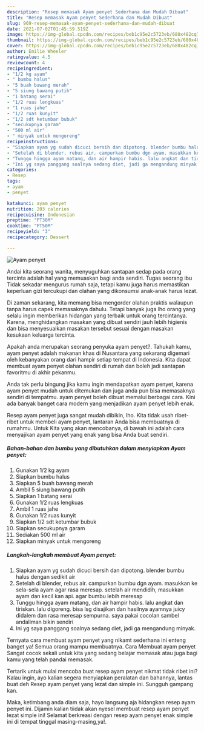 ```yaml
---
description: "Resep memasak Ayam penyet Sederhana dan Mudah Dibuat"
title: "Resep memasak Ayam penyet Sederhana dan Mudah Dibuat"
slug: 969-resep-memasak-ayam-penyet-sederhana-dan-mudah-dibuat
date: 2021-07-02T01:45:59.519Z
image: https://img-global.cpcdn.com/recipes/beb1c95e2c5723eb/680x482cq70/ayam-penyet-foto-resep-utama.jpg
thumbnail: https://img-global.cpcdn.com/recipes/beb1c95e2c5723eb/680x482cq70/ayam-penyet-foto-resep-utama.jpg
cover: https://img-global.cpcdn.com/recipes/beb1c95e2c5723eb/680x482cq70/ayam-penyet-foto-resep-utama.jpg
author: Emilie Wheeler
ratingvalue: 4.5
reviewcount: 4
recipeingredient:
- "1/2 kg ayam"
- " bumbu halus"
- "5 buah bawang merah"
- "5 siung bawang putih"
- "1 batang serai"
- "1/2 ruas lengkuas"
- "1 ruas jahe"
- "1/2 ruas kunyit"
- "1/2 sdt ketumbar bubuk"
- "secukupnya garam"
- "500 ml air"
- " minyak untuk mengoreng"
recipeinstructions:
- "Siapkan ayam yg sudah dicuci bersih dan dipotong. blender bumbu halus dengan sedikit air"
- "Setelah di blender, rebus air. campurkan bumbu dgn ayam. masukkan ke sela-sela ayam agar rasa meresap. setelah air mendidih, masukkan ayam dan kecil kan api. agar bumbu lebih meresap"
- "Tunggu hingga ayam matang, dan air hampir habis. lalu angkat dan tiriskan. lalu digoreng. bisa lsg disajikan dan hasilnya ayamnya juicy didalem dan rasa meresap sempurna. saya pakai cocolan sambel andaliman bikin sendiri"
- "Ini yg saya panggang soalnya sedang diet, jadi ga mengandung minyak."
categories:
- Resep
tags:
- ayam
- penyet

katakunci: ayam penyet 
nutrition: 203 calories
recipecuisine: Indonesian
preptime: "PT38M"
cooktime: "PT50M"
recipeyield: "3"
recipecategory: Dessert

---
```



![Ayam penyet](https://img-global.cpcdn.com/recipes/beb1c95e2c5723eb/680x482cq70/ayam-penyet-foto-resep-utama.jpg)

Andai kita seorang wanita, menyuguhkan santapan sedap pada orang tercinta adalah hal yang memuaskan bagi anda sendiri. Tugas seorang ibu Tidak sekadar mengurus rumah saja, tetapi kamu juga harus memastikan keperluan gizi tercukupi dan olahan yang dikonsumsi anak-anak harus lezat.

Di zaman  sekarang, kita memang bisa mengorder olahan praktis walaupun tanpa harus capek memasaknya dahulu. Tetapi banyak juga lho orang yang selalu ingin memberikan hidangan yang terbaik untuk orang tercintanya. Karena, menghidangkan masakan yang dibuat sendiri jauh lebih higienis dan bisa menyesuaikan masakan tersebut sesuai dengan masakan kesukaan keluarga tercinta. 



Apakah anda merupakan seorang penyuka ayam penyet?. Tahukah kamu, ayam penyet adalah makanan khas di Nusantara yang sekarang digemari oleh kebanyakan orang dari hampir setiap tempat di Indonesia. Kita dapat membuat ayam penyet olahan sendiri di rumah dan boleh jadi santapan favoritmu di akhir pekanmu.

Anda tak perlu bingung jika kamu ingin mendapatkan ayam penyet, karena ayam penyet mudah untuk ditemukan dan juga anda pun bisa memasaknya sendiri di tempatmu. ayam penyet boleh dibuat memalui berbagai cara. Kini ada banyak banget cara modern yang menjadikan ayam penyet lebih enak.

Resep ayam penyet juga sangat mudah dibikin, lho. Kita tidak usah ribet-ribet untuk membeli ayam penyet, lantaran Anda bisa membuatnya di rumahmu. Untuk Kita yang akan mencobanya, di bawah ini adalah cara menyajikan ayam penyet yang enak yang bisa Anda buat sendiri.

<!--inarticleads1-->

##### Bahan-bahan dan bumbu yang dibutuhkan dalam menyiapkan Ayam penyet:

1. Gunakan 1/2 kg ayam
1. Siapkan  bumbu halus
1. Siapkan 5 buah bawang merah
1. Ambil 5 siung bawang putih
1. Siapkan 1 batang serai
1. Gunakan 1/2 ruas lengkuas
1. Ambil 1 ruas jahe
1. Gunakan 1/2 ruas kunyit
1. Siapkan 1/2 sdt ketumbar bubuk
1. Siapkan secukupnya garam
1. Sediakan 500 ml air
1. Siapkan  minyak untuk mengoreng




<!--inarticleads2-->

##### Langkah-langkah membuat Ayam penyet:

1. Siapkan ayam yg sudah dicuci bersih dan dipotong. blender bumbu halus dengan sedikit air
1. Setelah di blender, rebus air. campurkan bumbu dgn ayam. masukkan ke sela-sela ayam agar rasa meresap. setelah air mendidih, masukkan ayam dan kecil kan api. agar bumbu lebih meresap
1. Tunggu hingga ayam matang, dan air hampir habis. lalu angkat dan tiriskan. lalu digoreng. bisa lsg disajikan dan hasilnya ayamnya juicy didalem dan rasa meresap sempurna. saya pakai cocolan sambel andaliman bikin sendiri
1. Ini yg saya panggang soalnya sedang diet, jadi ga mengandung minyak.




Ternyata cara membuat ayam penyet yang nikamt sederhana ini enteng banget ya! Semua orang mampu membuatnya. Cara Membuat ayam penyet Sangat cocok sekali untuk kita yang sedang belajar memasak atau juga bagi kamu yang telah pandai memasak.

Tertarik untuk mulai mencoba buat resep ayam penyet nikmat tidak ribet ini? Kalau ingin, ayo kalian segera menyiapkan peralatan dan bahannya, lantas buat deh Resep ayam penyet yang lezat dan simple ini. Sungguh gampang kan. 

Maka, ketimbang anda diam saja, hayo langsung aja hidangkan resep ayam penyet ini. Dijamin kalian tiidak akan nyesel membuat resep ayam penyet lezat simple ini! Selamat berkreasi dengan resep ayam penyet enak simple ini di tempat tinggal masing-masing,ya!.

